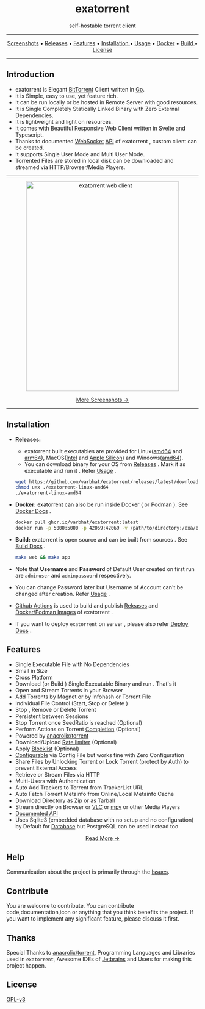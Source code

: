 <h1 align="center">exatorrent</h1> 
<p align="center">self-hostable torrent client</p>

<hr>
<p align="center"><a href="docs/screenshots.md">Screenshots</a> &bull; <a href="https://github.com/varbhat/exatorrent/releases/latest">Releases</a> &bull; <a href="#features">Features</a> &bull; <a href="#installation"> Installation </a> &bull; <a href="docs/usage.md"> Usage</a> &bull; <a href="docs/docker.md">Docker</a> &bull; <a href="docs/build.md"> Build </a> &bull; <a href="LICENSE">License</a></p>
<hr>


## Introduction
* exatorrent is Elegant [BitTorrent](https://www.bittorrent.org/) Client written in [Go](https://go.dev/). 
* It is Simple, easy to use, yet feature rich.
* It can be run locally or be hosted in Remote Server with good resources. 
* It is Single Completely Statically Linked Binary with Zero External Dependencies.
* It is lightweight and light on resources. 
* It comes with Beautiful Responsive Web Client written in Svelte and Typescript.
* Thanks to documented [WebSocket](https://datatracker.ietf.org/doc/html/rfc6455) [API](docs/API.md) of exatorrent , custom client can be created.
* It supports Single User Mode and Multi User Mode.
* Torrented Files are stored in local disk can be downloaded and streamed via HTTP/Browser/Media Players.

<hr>
<p align="center">
<img src="https://raw.githubusercontent.com/varbhat/assets/main/exatorrent/main.png" alt="exatorrent web client" width=400 height=550 />
  <p align="center"><a href="docs/screenshots.md">More Screenshots →</a></p>
</p>
<hr>

## Installation
* **Releases:** 
  
  * exatorrent built executables are provided for Linux([amd64](https://github.com/varbhat/exatorrent/releases/latest/download/exatorrent-linux-amd64) and [arm64](https://github.com/varbhat/exatorrent/releases/latest/download/exatorrent-linux-arm64)), MacOS([Intel](https://github.com/varbhat/exatorrent/releases/latest/download/exatorrent-darwin-amd64) and [Apple Silicon](https://github.com/varbhat/exatorrent/releases/latest/download/exatorrent-darwin-arm64)) and Windows([amd64](https://github.com/varbhat/exatorrent/releases/latest/download/exatorrent-win-amd64.exe)).
  * You can download binary for your OS from [Releases](https://github.com/varbhat/exatorrent/releases/latest) . Mark it as executable and run it . Refer [Usage](docs/usage.md) .
  ```bash
  wget https://github.com/varbhat/exatorrent/releases/latest/download/exatorrent-linux-amd64
  chmod u+x ./exatorrent-linux-amd64
  ./exatorrent-linux-amd64
  ```
 * **Docker:** exatorrent can also be run inside Docker ( or Podman ). See [Docker Docs](docs/docker.md) .
   ```bash
   docker pull ghcr.io/varbhat/exatorrent:latest
   docker run -p 5000:5000 -p 42069:42069 -v /path/to/directory:/exa/exadir ghcr.io/varbhat/exatorrent:latest
   ```
 * **Build:** exatorrent is open source and can be built from sources . See [Build Docs](docs/build.md) .
   ```bash
   make web && make app
   ```

* Note that **Username** and **Password** of Default User created on first run are `adminuser` and `adminpassword` respectively.
* You can change Password later but Username of Account can't be changed after creation. Refer [Usage](docs/usage.md#-admin) .
* [Github Actions](https://github.com/features/actions) is used to build and publish [Releases](https://github.com/varbhat/exatorrent/releases/latest) and [Docker/Podman Images](https://ghcr.io/varbhat/exatorrent) of exatorrent .
* If you want to deploy `exatorrent` on server , please also refer [Deploy Docs](docs/deploy.md) .

## Features
* Single Executable File with No Dependencies 
* Small in Size
* Cross Platform
* Download (or Build ) Single Executable Binary and run . That's it 
* Open and Stream Torrents in your Browser 
* Add Torrents by Magnet or by Infohash or Torrent File
* Individual File Control (Start, Stop or Delete )
* Stop , Remove or Delete Torrent
* Persistent between Sessions
* Stop Torrent once SeedRatio is reached (Optional)
* Perform Actions on Torrent [Completion](docs/config.md#actions-on-torrent-completion) (Optional)
* Powered by [anacrolix/torrent](https://github.com/anacrolix/torrent)
* Download/Upload [Rate limiter](docs/usage.md#rate-limiter) (Optional)
* Apply [Blocklist](docs/usage.md#blocklist) (Optional)
* [Configurable](docs/config.md) via Config File but works fine with Zero Configuration
* Share Files by Unlocking Torrent or Lock Torrent (protect by Auth)  to prevent External Access 
* Retrieve or Stream Files via HTTP
* Multi-Users with Authentication
* Auto Add Trackers to Torrent from TrackerList URL
* Auto Fetch Torrent Metainfo from Online/Local Metainfo Cache
* Download Directory as Zip or as Tarball
* Stream directly on Browser or [VLC](https://www.videolan.org/vlc/) or [mpv](https://mpv.io/) or other Media Players
* [Documented API](docs/API.md)
* Uses Sqlite3 (embedded database with no setup and no configuration) by Default for [Database](docs/database.md) but PostgreSQL can be used instead too

<p align="center">
  <p align="center"><a href="docs/features.md">Read More →</a></p>
</p>

## Help
Communication about the project is primarily through the [Issues](https://github.com/varbhat/exatorrent/issues).

## Contribute
You are welcome to contribute. You can contribute code,documentation,icon or anything that you think benefits the project. If you want to implement any significant feature, please discuss it first.

## Thanks
Special Thanks to [anacrolix/torrent](https://github.com/anacrolix/torrent), Programming Languages and Libraries used in `exatorrent`, Awesome IDEs of [Jetbrains](https://jb.gg/OpenSource) and Users for making this project happen.

## License
[GPL-v3](LICENSE)
